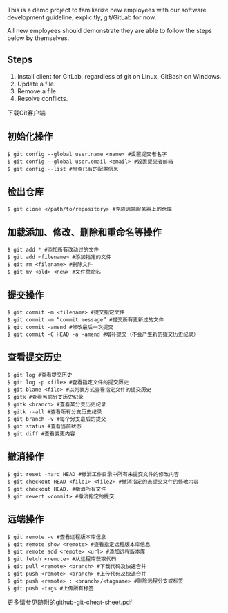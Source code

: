 This is a demo project to familiarize new employees with our software development guideline, explicitly, git/GitLab for now.
 
All new employees should demonstrate they are able to follow the steps below by themselves.

Steps
------------
1. Install client for GitLab, regardless of git on Linux, GitBash on Windows.
3. Update a file.
5. Remove a file.
7. Resolve conflicts.

下载Git客户端

初始化操作
------------
    $ git config --global user.name <name> #设置提交者名字
    $ git config --global user.email <email> #设置提交者邮箱
    $ git config --list #检查已有的配置信息

检出仓库
------------
    $ git clone </path/to/repository> #克隆远端服务器上的仓库
    
加载添加、修改、删除和重命名等操作
------------
    $ git add * #添加所有改动过的文件
    $ git add <filename> #添加指定的文件
    $ git rm <filename> #删除文件
    $ git mv <old> <new> #文件重命名

提交操作
------------
    $ git commit -m <filename> #提交指定文件
    $ git commit -m “commit message” #提交所有更新过的文件
    $ git commit -amend #修改最后一次提交
    $ git commit -C HEAD -a -amend #增补提交（不会产生新的提交历史纪录）

查看提交历史
------------
    $ git log #查看提交历史
    $ git log -p <file> #查看指定文件的提交历史
    $ git blame <file> #以列表方式查看指定文件的提交历史
    $ gitk #查看当前分支历史纪录
    $ gitk <branch> #查看某分支历史纪录
    $ gitk --all #查看所有分支历史纪录
    $ git branch -v #每个分支最后的提交
    $ git status #查看当前状态
    $ git diff #查看变更内容

撤消操作
------------
    $ git reset -hard HEAD #撤消工作目录中所有未提交文件的修改内容
    $ git checkout HEAD <file1> <file2> #撤消指定的未提交文件的修改内容
    $ git checkout HEAD. #撤消所有文件
    $ git revert <commit> #撤消指定的提交
    
远端操作
------------
    $ git remote -v #查看远程版本库信息
    $ git remote show <remote> #查看指定远程版本库信息
    $ git remote add <remote> <url> #添加远程版本库
    $ git fetch <remote> #从远程库获取代码
    $ git pull <remote> <branch> #下载代码及快速合并
    $ git push <remote> <branch> #上传代码及快速合并
    $ git push <remote> : <branch>/<tagname> #删除远程分支或标签
    $ git push -tags #上传所有标签


更多请参见随附的github-git-cheat-sheet.pdf
